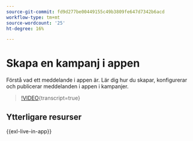 ```yaml
---
source-git-commit: fd9d277be00449155c49b3809fe647d7342b6acd
workflow-type: tm+mt
source-wordcount: '25'
ht-degree: 16%

---
```

# Skapa en kampanj i appen

Förstå vad ett meddelande i appen är. Lär dig hur du skapar, konfigurerar och publicerar meddelanden i appen i kampanjer.

>[!VIDEO](https://video.tv.adobe.com/v/3410430?quality=12&learn=on){transcript=true}

## Ytterligare resurser

{{exl-live-in-app}}